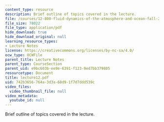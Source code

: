```yaml
---
content_type: resource
description: Brief outline of topics covered in the lecture.
file: /courses/12-800-fluid-dynamics-of-the-atmosphere-and-ocean-fall-2004/742b3656764a3d3a60d91f7d7ddd539c_lecture12.pdf
file_size: 78022
file_type: application/pdf
hide_download: true
hide_download_original: null
learning_resource_types:
- Lecture Notes
license: https://creativecommons.org/licenses/by-nc-sa/4.0/
ocw_type: OCWFile
parent_title: Lecture Notes
parent_type: CourseSection
parent_uid: e9bc603b-ee9e-6391-f123-9ed7bb379805
resourcetype: Document
title: lecture12.pdf
uid: 742b3656-764a-3d3a-60d9-1f7d7ddd539c
video_files:
  video_thumbnail_file: null
video_metadata:
  youtube_id: null
---
```

Brief outline of topics covered in the lecture.